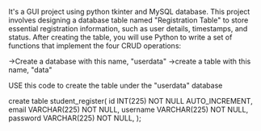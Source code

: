 It's a GUI project using python tkinter and MySQL database.
This project involves designing a database table named "Registration Table" to store essential registration information, such as user details, timestamps, and status. After creating the table, you will use Python to write a set of functions that implement the four CRUD operations:

->Create a database with this name, "userdata"
->create a table with this name, "data"


USE this code to create the table under the "userdata" database

create table student_register(
   id INT(225) NOT NULL AUTO_INCREMENT,
   email VARCHAR(225) NOT NULL,
   username VARCHAR(225) NOT NULL,
   password VARCHAR(225) NOT NULL,
);
